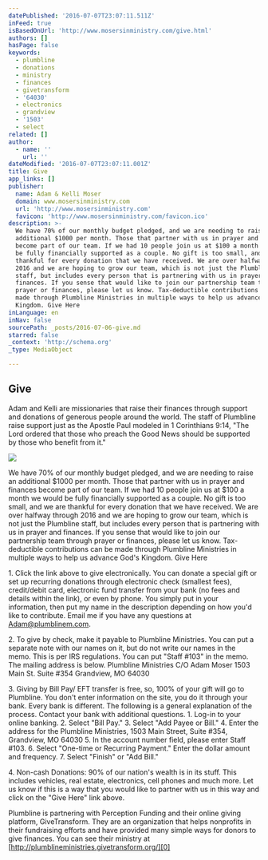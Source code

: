 ```yaml
---
datePublished: '2016-07-07T23:07:11.511Z'
inFeed: true
isBasedOnUrl: 'http://www.mosersinministry.com/give.html'
authors: []
hasPage: false
keywords:
  - plumbline
  - donations
  - ministry
  - finances
  - givetransform
  - '64030'
  - electronics
  - grandview
  - '1503'
  - select
related: []
author:
  - name: ''
    url: ''
dateModified: '2016-07-07T23:07:11.001Z'
title: Give
app_links: []
publisher:
  name: Adam & Kelli Moser
  domain: www.mosersinministry.com
  url: 'http://www.mosersinministry.com'
  favicon: 'http://www.mosersinministry.com/favicon.ico'
description: >-
  We have 70% of our monthly budget pledged, and we are needing to raise an
  additional $1000 per month. Those that partner with us in prayer and finances
  become part of our team. If we had 10 people join us at $100 a month we would
  be fully financially supported as a couple. No gift is too small, and we are
  thankful for every donation that we have received. We are over halfway through
  2016 and we are hoping to grow our team, which is not just the Plumbline
  staff, but includes every person that is partnering with us in prayer and
  finances. If you sense that would like to join our partnership team through
  prayer or finances, please let us know. Tax-deductible contributions can be
  made through Plumbline Ministries in multiple ways to help us advance God’s
  Kingdom. Give Here 
inLanguage: en
inNav: false
sourcePath: _posts/2016-07-06-give.md
starred: false
_context: 'http://schema.org'
_type: MediaObject

---
```

<article style=""><h1>Give</h1><p>Adam and Kelli are missionaries that raise their finances through support and donations of generous people around the world. The staff of Plumbline raise support just as the Apostle Paul modeled in 1 Corinthians 9:14, "The Lord ordered that those who preach the Good News should be supported by those who benefit from it." </p></article>

![](https://s3-us-west-2.amazonaws.com/the-grid-img/p/33d86e0cca4df52600fe19dbcab25ba8c4092b8c.jpg)

We have 70% of our monthly budget pledged, and we are needing to raise an additional $1000 per month. Those that partner with us in prayer and finances become part of our team. If we had 10 people join us at $100 a month we would be fully financially supported as a couple. No gift is too small, and we are thankful for every donation that we have received. We are over halfway through 2016 and we are hoping to grow our team, which is not just the Plumbline staff, but includes every person that is partnering with us in prayer and finances. If you sense that would like to join our partnership team through prayer or finances, please let us know. Tax-deductible contributions can be made through Plumbline Ministries in multiple ways to help us advance God's Kingdom. Give Here 

1\. Click the link above to give electronically. You can donate a special gift or set up recurring donations through electronic check (smallest fees), credit/debit card, electronic fund transfer from your bank (no fees and details within the link), or even by phone. You simply put in your information, then put my name in the description depending on how you'd like to contribute. Email me if you have any questions at Adam@plumblinem.com. 

2\. To give by check, make it payable to Plumbline Ministries. You can put a separate note with our names on it, but do not write our names in the memo. This is per IRS regulations. You can put "Staff \#103" in the memo. The mailing address is below. Plumbline Ministries C/O Adam Moser 1503 Main St. Suite \#354 Grandview, MO 64030 

3\. Giving by Bill Pay/ EFT transfer is free, so, 100% of your gift will go to Plumbline. You don't enter information on the site, you do it through your bank. Every bank is different. The following is a general explanation of the process. Contact your bank with additional questions. 1\. Log-in to your online banking. 2\. Select "Bill Pay." 3\. Select "Add Payee or Bill." 4\. Enter the address for the Plumbline Ministries, 1503 Main Street, Suite \#354, Grandview, MO 64030 5\. In the account number field, please enter Staff \#103\. 6\. Select "One-time or Recurring Payment." Enter the dollar amount and frequency. 7\. Select "Finish" or "Add Bill." 

4\. Non-cash Donations: 90% of our nation's wealth is in its stuff. This includes vehicles, real estate, electronics, cell phones and much more. Let us know if this is a way that you would like to partner with us in this way and click on the "Give Here" link above. 

Plumbline is partnering with Perception Funding and their online giving platform, GiveTransform. They are an organization that helps nonprofits in their fundraising efforts and have provided many simple ways for donors to give finances. You can see their ministry at [http://plumblineministries.givetransform.org/][0]

[0]: http://plumblineministries.givetransform.org/